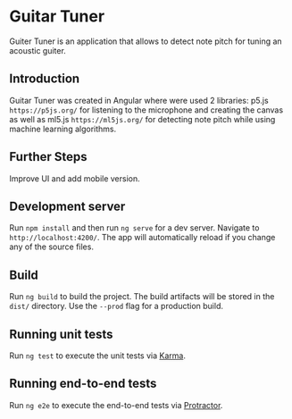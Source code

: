 # Guitar Tuner

Guiter Tuner is an application that allows to detect note pitch for tuning an acoustic guiter.

## Introduction
Guitar Tuner was created in Angular where were used 2 libraries: p5.js `https://p5js.org/` for listening to the microphone and creating the canvas as well as ml5.js `https://ml5js.org/` for detecting note pitch while using machine learning algorithms.

## Further Steps
Improve UI and add mobile version.

## Development server

Run `npm install` and then run `ng serve` for a dev server. Navigate to `http://localhost:4200/`. The app will automatically reload if you change any of the source files.

## Build

Run `ng build` to build the project. The build artifacts will be stored in the `dist/` directory. Use the `--prod` flag for a production build.

## Running unit tests

Run `ng test` to execute the unit tests via [Karma](https://karma-runner.github.io).

## Running end-to-end tests

Run `ng e2e` to execute the end-to-end tests via [Protractor](http://www.protractortest.org/).

